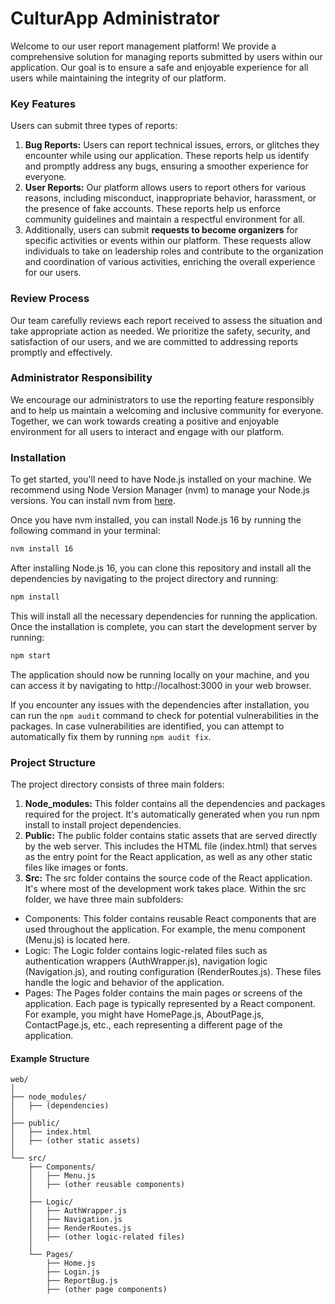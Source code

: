 # CulturApp Administrator
Welcome to our user report management platform! We provide a comprehensive solution for managing reports submitted by users within our application. Our goal is to ensure a safe and enjoyable experience for all users while maintaining the integrity of our platform.

### Key Features
Users can submit three types of reports:
1.  **Bug Reports:** Users can report technical issues, errors, or glitches they encounter while using our application. These reports help us identify and promptly address any bugs, ensuring a smoother experience for everyone.
2.  **User Reports:** Our platform allows users to report others for various reasons, including misconduct, inappropriate behavior, harassment, or the presence of fake accounts. These reports help us enforce community guidelines and maintain a respectful environment for all.
3.  Additionally, users can submit **requests to become organizers** for specific activities or events within our platform. These requests allow individuals to take on leadership roles and contribute to the organization and coordination of various activities, enriching the overall experience for our users.

### Review Process
Our team carefully reviews each report received to assess the situation and take appropriate action as needed. We prioritize the safety, security, and satisfaction of our users, and we are committed to addressing reports promptly and effectively.

### Administrator Responsibility
We encourage our administrators to use the reporting feature responsibly and to help us maintain a welcoming and inclusive community for everyone. Together, we can work towards creating a positive and enjoyable environment for all users to interact and engage with our platform.

### Installation
To get started, you'll need to have Node.js installed on your machine. We recommend using Node Version Manager (nvm) to manage your Node.js versions. You can install nvm from [here](https://github.com/nvm-sh/nvm).

Once you have nvm installed, you can install Node.js 16 by running the following command in your terminal:
```bash
nvm install 16
```
After installing Node.js 16, you can clone this repository and install all the dependencies by navigating to the project directory and running:
```bash
npm install
```
This will install all the necessary dependencies for running the application. Once the installation is complete, you can start the development server by running:
```bash
npm start
```
The application should now be running locally on your machine, and you can access it by navigating to http://localhost:3000 in your web browser.

If you encounter any issues with the dependencies after installation, you can run the `npm audit` command to check for potential vulnerabilities in the packages. In case vulnerabilities are identified, you can attempt to automatically fix them by running `npm audit fix`.

### Project Structure
The project directory consists of three main folders:
1.  **Node_modules:** This folder contains all the dependencies and packages required for the project. It's automatically generated when you run npm install to install project dependencies.
2.  **Public:** The public folder contains static assets that are served directly by the web server. This includes the HTML file (index.html) that serves as the entry point for the React application, as well as any other static files like images or fonts.
3.  **Src:** The src folder contains the source code of the React application. It's where most of the development work takes place. Within the src folder, we have three main subfolders:

- Components: This folder contains reusable React components that are used throughout the application. For   example, the menu component (Menu.js) is located here.
- Logic: The Logic folder contains logic-related files such as authentication wrappers (AuthWrapper.js), navigation logic (Navigation.js), and routing configuration (RenderRoutes.js). These files handle the logic and behavior of the application.
- Pages: The Pages folder contains the main pages or screens of the application. Each page is typically represented by a React component. For example, you might have HomePage.js, AboutPage.js, ContactPage.js, etc., each representing a different page of the application.

#### Example Structure
```plaintext
web/
│
├── node_modules/
│   ├── (dependencies)
│
├── public/
│   ├── index.html
│   ├── (other static assets)
│
└── src/
    ├── Components/
    │   ├── Menu.js
    │   ├── (other reusable components)
    │
    ├── Logic/
    │   ├── AuthWrapper.js
    │   ├── Navigation.js
    │   ├── RenderRoutes.js
    │   ├── (other logic-related files)
    │
    └── Pages/
        ├── Home.js
        ├── Login.js
        ├── ReportBug.js
        ├── (other page components)
```
